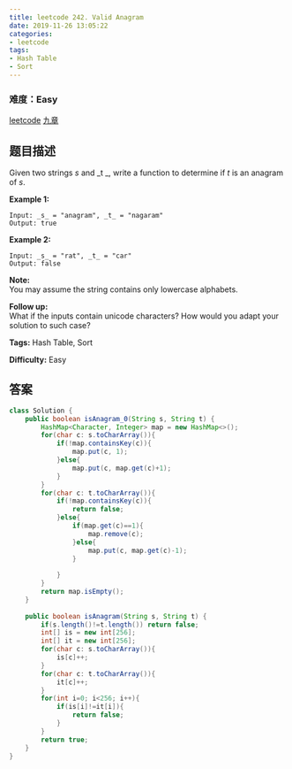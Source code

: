```yaml
---
title: leetcode 242. Valid Anagram
date: 2019-11-26 13:05:22
categories:
- leetcode
tags:
- Hash Table
- Sort
---
```

### 难度：Easy

<a href="https://leetcode.com/problems/valid-anagram/">leetcode</a>
<a href="https://www.jiuzhang.com/solution/valid-anagram/">九章</a>
## 题目描述
Given two strings _s_ and _t  _, write a function to determine if _t_ is an
anagram of _s_.

**Example 1:**
        
    Input: _s_ = "anagram", _t_ = "nagaram"
    Output: true
    

**Example 2:**
        
    Input: _s_ = "rat", _t_ = "car"
    Output: false
    

**Note:**  
You may assume the string contains only lowercase alphabets.

**Follow up:**  
What if the inputs contain unicode characters? How would you adapt your
solution to such case?


**Tags:** Hash Table, Sort

**Difficulty:** Easy
## 答案
<!--more-->
```java
class Solution {
    public boolean isAnagram_0(String s, String t) {
        HashMap<Character, Integer> map = new HashMap<>();
        for(char c: s.toCharArray()){
            if(!map.containsKey(c)){
                map.put(c, 1);
            }else{
                map.put(c, map.get(c)+1);
            }
        }
        for(char c: t.toCharArray()){
            if(!map.containsKey(c)){
                return false;
            }else{
                if(map.get(c)==1){
                    map.remove(c);
                }else{
                    map.put(c, map.get(c)-1);
                }
                
            }
        }
        return map.isEmpty();
    }
    
    public boolean isAnagram(String s, String t) {
        if(s.length()!=t.length()) return false;
        int[] is = new int[256];
        int[] it = new int[256];
        for(char c: s.toCharArray()){
            is[c]++;
        }
        for(char c: t.toCharArray()){
            it[c]++;
        }
        for(int i=0; i<256; i++){
            if(is[i]!=it[i]){
                return false;
            }
        }
        return true;
    }
}
```
